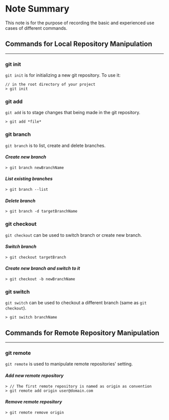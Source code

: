 # Note Summary

This note is for the purpose of recording the basic and experienced use cases of different commands.

## Commands for Local Repository Manipulation

----

### **git init**

`git init` is for initializing a new git repository. To use it:

    // in the root directory of your project
    > git init

### **git add**

`git add` is to stage changes that being made in the git repository.

    > git add *file*

### **git branch**

`git branch` is to list, create and delete branches.

#### *Create new branch*

    > git branch newBranchName

#### *List existing branches*

    > git branch --list

#### *Delete branch*

    > git branch -d targetBranchName

### **git checkout**

`git checkout` can be used to switch branch or create new branch.

#### *Switch branch*

    > git checkout targetBranch

#### *Create new branch and switch to it*

    > git checkout -b newBranchName

### **git switch**

`git switch` can be used to checkout a different branch (same as `git checkout`).

    > git switch branchName

## Commands for Remote Repository Manipulation

----

### **git remote**

`git remote` is used to manipulate remote repositories' setting.

#### *Add new remote repository*

    > // The first remote repository is named as origin as convention
    > git remote add origin user@domain.com

#### *Remove remote repository*

    > git remote remove origin
